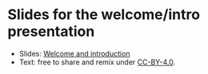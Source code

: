 

# Slides for the welcome/intro presentation

- Slides: [Welcome and introduction](http://cicero.xyz/v3/remark/0.14.0/github.com/nordichpc/talk-meeting-intro/master/talk.md/)
- Text: free to share and remix under [CC-BY-4.0](https://creativecommons.org/licenses/by/4.0/).
